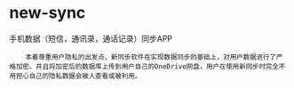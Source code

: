 # new-sync
手机数据（短信，通讯录，通话记录）同步APP

        本着尊重用户隐私的出发点，新同步软件在实现数据同步的基础上，对用户数据进行了严格加密。并且将加密后的数据库上传到用户自己的OneDrive网盘，用户在使用新同步时完全不用担心自己的隐私数据会被人查看或被利用。
